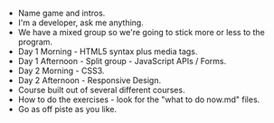 * Name game and intros.
* I'm a developer, ask me anything.
* We have a mixed group so we're going to stick more or less to the program.
* Day 1 Morning - HTML5 syntax plus media tags.
* Day 1 Afternoon - Split group - JavaScript APIs / Forms.
* Day 2 Morning - CSS3.
* Day 2 Afternoon - Responsive Design.
* Course built out of several different courses.
* How to do the exercises - look for the "what to do now.md" files.
* Go as off piste as you like.